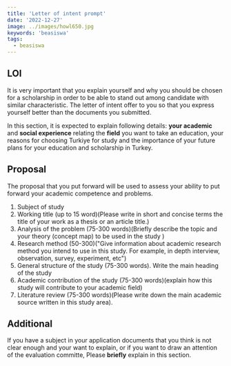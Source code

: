 ```yaml
---
title: 'Letter of intent prompt'
date: '2022-12-27'
image: ../images/howl650.jpg
keywords: 'beasiswa'
tags:
  - beasiswa
---
```


## LOI

It is very important that you explain yourself and why you should be chosen for a scholarship in order to be able to stand out among candidate with similar characteristic. The letter of intent offer to you so that you express yourself better than the documents you submitted.

In this section, it is expected to explain following details: **your academic** and **social experience** relating the **field** you want to take an education, your reasons for choosing Turkiye for study and the importance of your future plans for your education and scholarship in Turkey.

## Proposal

The proposal that you put forward will be used to assess your ability to put forward your academic competence and problems.

1. Subject of study
1. Working title (up to 15 word)(Please write in short and concise terms the title of your work as a thesis or an article title.)
1. Analysis of the problem (75-300 words)(Briefly describe the topic and your theory (concept map) to be used in the study )
1. Research method (50-300)("Give information about academic research method you intend to use in this study. For example, in depth interview, observation, survey, experiment, etc")
1. General structure of the study (75-300 words). Write the main heading of the study
1. Academic contribution of the study (75-300 words)(explain how this study will contribute to your academic field)
1. Literature review (75-300 words)(Please write down the main academic source written in this study area).

## Additional

If you have a subject in your application documents that you think is not clear enough and your want to explain, or if you want to draw an attention of the evaluation committe, Please **briefly** explain in this section.
